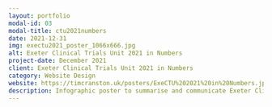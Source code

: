 ```yaml
---
layout: portfolio
modal-id: 03
modal-title: ctu2021numbers
date: 2021-12-31
img: exectu2021_poster_1066x666.jpg
alt: Exeter Clinical Trials Unit 2021 in Numbers
project-date: December 2021
client: Exeter Clinical Trials Unit 2021 in Numbers
category: Website Design
website: https://timcranston.uk/posters/ExeCTU%202021%20in%20Numbers.jpg
description: Infographic poster to summarise and communicate Exeter Clinical Trial Units efforts and achivements for 2021
---
```

